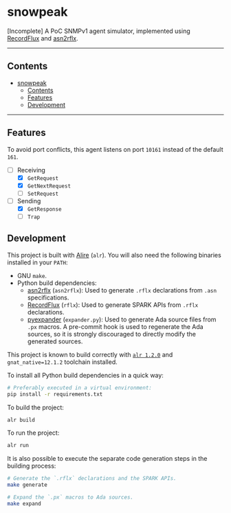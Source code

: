 # snowpeak

[Incomplete] A PoC SNMPv1 agent simulator, implemented using [RecordFlux] and [asn2rflx].

---

## Contents

- [snowpeak](#snowpeak)
  - [Contents](#contents)
  - [Features](#features)
  - [Development](#development)

---

## Features

To avoid port conflicts, this agent listens on port `10161` instead of the default `161`.

- [ ] Receiving
  - [x] `GetRequest`
  - [x] `GetNextRequest`
  - [ ] `SetRequest`
- [ ] Sending
  - [x] `GetResponse`
  - [ ] `Trap`

## Development

This project is built with [Alire] (`alr`). You will also need the following binaries installed in your `PATH`:

- GNU `make`.
- Python build dependencies:
  - [asn2rflx] (`asn2rflx`): Used to generate `.rflx` declarations from `.asn` specifications.
  - [RecordFlux] (`rflx`): Used to generate SPARK APIs from `.rflx` declarations.
  - [pyexpander] (`expander.py`): Used to generate Ada source files from `.px` macros. A pre-commit hook is used to regenerate the Ada sources, so it is strongly discouraged to directly modify the generated sources.

This project is known to build correctly with [`alr 1.2.0`](https://github.com/alire-project/alire/releases/tag/v1.2.0) and `gnat_native=12.1.2` toolchain installed.

To install all Python build dependencies in a quick way:

```bash
# Preferably executed in a virtual environment:
pip install -r requirements.txt
```

To build the project:

```bash
alr build
```

To run the project:

```bash
alr run
```

It is also possible to execute the separate code generation steps in the building process:

```bash
# Generate the `.rflx` declarations and the SPARK APIs.
make generate

# Expand the `.px` macros to Ada sources.
make expand
```

[alire]: https://github.com/alire-project/alire
[recordflux]: https://github.com/Componolit/RecordFlux
[asn2rflx]: https://github.com/rami3l/asn2rflx
[pyexpander]: https://pypi.org/project/pyexpander
